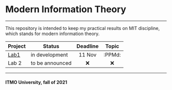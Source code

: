 # Modern Information Theory
---
This repository is intended to keep my practical results on MIT discipline, which stands for modern information theory.

| Project                    | Status         | Deadline | Topic |
|----------------------------|----------------|:--------:|:-----:|
|  [Lab1](Lab1_compressor/)  | in development |  11 Nov  | :PPMd:|
|  Lab 2                     | to be announced|   :x:    |  :x:  |


---
#### ITMO University, fall of 2021
